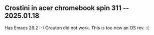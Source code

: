 Crostini in acer chromebook spin 311 -- 2025.01.18
--
Has Emacs 28.2 :-)
Crouton did not work. This is too new an OS rev. :(
